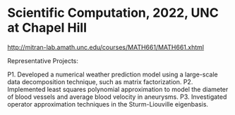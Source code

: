 # Scientific Computation, 2022, UNC at Chapel Hill
http://mitran-lab.amath.unc.edu/courses/MATH661/MATH661.xhtml

Representative Projects:

P1. Developed a numerical weather prediction model using a large-scale data decomposition technique, such as matrix factorization.
P2. Implemented least squares polynomial approximation to model the diameter of blood vessels and average blood velocity in aneurysms.
P3. Investigated operator approximation techniques in the Sturm-Liouville eigenbasis.

